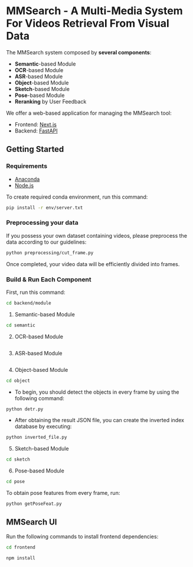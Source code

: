 # MMSearch - A Multi-Media System For Videos Retrieval From Visual Data
The MMSearch system composed by **several components**:

* **Semantic**-based Module
* **OCR**-based Module
* **ASR**-based Module
* **Object**-based Module
* **Sketch**-based Module
* **Pose**-based Module
* **Reranking** by User Feedback

We offer a web-based application for managing the MMSearch tool:
* Frontend: [Next.js](https://nextjs.org/)
* Backend: [FastAPI](https://fastapi.tiangolo.com/)

## Getting Started
### Requirements
* [Anaconda](https://www.anaconda.com/download)
* [Node.js](https://nodejs.org/en)

To create required conda environment, run this command:
```bash
pip install -r env/server.txt
```

### Preprocessing your data
If you possess your own dataset containing videos, please preprocess the data according to our guidelines:

```bash
python preprocessing/cut_frame.py
```

Once completed, your video data will be efficiently divided into frames.

### Build & Run Each Component
First, run this command:
```bash
cd backend/module
```
1. Semantic-based Module
```bash
cd semantic
```

2. OCR-based Module
```bash

```
3. ASR-based Module
```bash

```
4. Object-based Module
```bash
cd object
```
- To begin, you should detect the objects in every frame by using the following command:
```bash
python detr.py
```
- After obtaining the result JSON file, you can create the inverted index database by executing:
```bash
python inverted_file.py
```
5. Sketch-based Module
```bash
cd sketch
```
6. Pose-based Module
```bash
cd pose
```
To obtain pose features from every frame, run:
```bash
python getPoseFeat.py
```
## MMSearch UI
Run the following commands to install frontend dependencies:
```bash
cd frontend
```

```bash
npm install
```